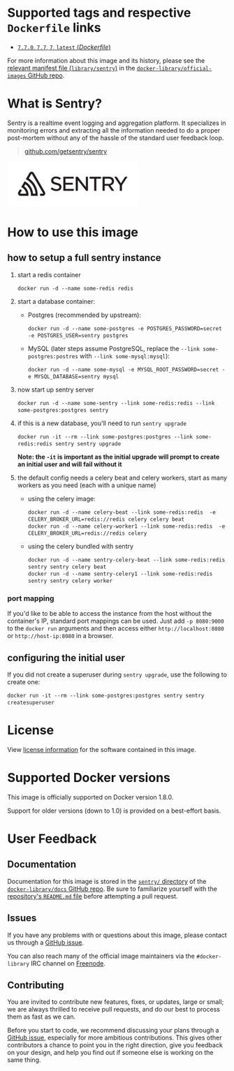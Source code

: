 # Supported tags and respective `Dockerfile` links

-	[`7.7.0`, `7.7`, `7`, `latest` (*Dockerfile*)](https://github.com/docker-library/sentry/blob/3115587c614e64c66419a26b4f7be6ac067e3a79/Dockerfile)

For more information about this image and its history, please see the [relevant manifest file (`library/sentry`)](https://github.com/docker-library/official-images/blob/master/library/sentry) in the [`docker-library/official-images` GitHub repo](https://github.com/docker-library/official-images).

# What is Sentry?

Sentry is a realtime event logging and aggregation platform. It specializes in monitoring errors and extracting all the information needed to do a proper post-mortem without any of the hassle of the standard user feedback loop.

> [github.com/getsentry/sentry](https://github.com/getsentry/sentry)

![logo](https://raw.githubusercontent.com/docker-library/docs/master/sentry/logo.png)

# How to use this image

## how to setup a full sentry instance

1.	start a redis container

		docker run -d --name some-redis redis

2.	start a database container:

	-	Postgres (recommended by upstream):

			docker run -d --name some-postgres -e POSTGRES_PASSWORD=secret -e POSTGRES_USER=sentry postgres

	-	MySQL (later steps assume PostgreSQL, replace the `--link some-postgres:postres` with `--link some-mysql:mysql`):

			docker run -d --name some-mysql -e MYSQL_ROOT_PASSWORD=secret -e MYSQL_DATABASE=sentry mysql

3.	now start up sentry server

		docker run -d --name some-sentry --link some-redis:redis --link some-postgres:postgres sentry

4.	if this is a new database, you'll need to run `sentry upgrade`

		docker run -it --rm --link some-postgres:postgres --link some-redis:redis sentry sentry upgrade

	**Note: the `-it` is important as the initial upgrade will prompt to create an initial user and will fail without it**

5.	the default config needs a celery beat and celery workers, start as many workers as you need (each with a unique name)

	-	using the celery image:

			docker run -d --name celery-beat --link some-redis:redis  -e CELERY_BROKER_URL=redis://redis celery celery beat
			docker run -d --name celery-worker1 --link some-redis:redis  -e CELERY_BROKER_URL=redis://redis celery

	-	using the celery bundled with sentry

			docker run -d --name sentry-celery-beat --link some-redis:redis sentry sentry celery beat
			docker run -d --name sentry-celery1 --link some-redis:redis sentry sentry celery worker

### port mapping

If you'd like to be able to access the instance from the host without the container's IP, standard port mappings can be used. Just add `-p 8080:9000` to the `docker run` arguments and then access either `http://localhost:8080` or `http://host-ip:8080` in a browser.

## configuring the initial user

If you did not create a superuser during `sentry upgrade`, use the following to create one:

	docker run -it --rm --link some-postgres:postgres sentry sentry createsuperuser

# License

View [license information](https://github.com/getsentry/sentry/blob/master/LICENSE) for the software contained in this image.

# Supported Docker versions

This image is officially supported on Docker version 1.8.0.

Support for older versions (down to 1.0) is provided on a best-effort basis.

# User Feedback

## Documentation

Documentation for this image is stored in the [`sentry/` directory](https://github.com/docker-library/docs/tree/master/sentry) of the [`docker-library/docs` GitHub repo](https://github.com/docker-library/docs). Be sure to familiarize yourself with the [repository's `README.md` file](https://github.com/docker-library/docs/blob/master/README.md) before attempting a pull request.

## Issues

If you have any problems with or questions about this image, please contact us through a [GitHub issue](https://github.com/docker-library/sentry/issues).

You can also reach many of the official image maintainers via the `#docker-library` IRC channel on [Freenode](https://freenode.net).

## Contributing

You are invited to contribute new features, fixes, or updates, large or small; we are always thrilled to receive pull requests, and do our best to process them as fast as we can.

Before you start to code, we recommend discussing your plans through a [GitHub issue](https://github.com/docker-library/sentry/issues), especially for more ambitious contributions. This gives other contributors a chance to point you in the right direction, give you feedback on your design, and help you find out if someone else is working on the same thing.
